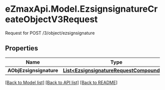 # eZmaxApi.Model.EzsignsignatureCreateObjectV3Request
Request for POST /3/object/ezsignsignature

## Properties

Name | Type | Description | Notes
------------ | ------------- | ------------- | -------------
**AObjEzsignsignature** | [**List&lt;EzsignsignatureRequestCompoundV2&gt;**](EzsignsignatureRequestCompoundV2.md) |  | 

[[Back to Model list]](../README.md#documentation-for-models) [[Back to API list]](../README.md#documentation-for-api-endpoints) [[Back to README]](../README.md)

